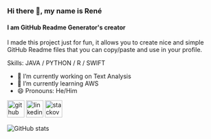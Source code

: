 ### Hi there 👋, my name is René
#### I am GitHub Readme Generator's creator
I made this project just for fun, it allows you to create nice and simple GitHub Readme files that you can copy/paste and use in your profile.

Skills: JAVA / PYTHON / R / SWIFT

- 🔭 I’m currently working on Text Analysis 
- 🌱 I’m currently learning AWS 
- 😄 Pronouns: He/Him 


[<img src='https://cdn.jsdelivr.net/npm/simple-icons@3.0.1/icons/github.svg' alt='github' height='40'>](https://github.com/Rene-Tarot)  [<img src='https://cdn.jsdelivr.net/npm/simple-icons@3.0.1/icons/linkedin.svg' alt='linkedin' height='40'>](https://www.linkedin.com/in/rene-tarot-/)  [<img src='https://cdn.jsdelivr.net/npm/simple-icons@3.0.1/icons/stackoverflow.svg' alt='stackoverflow' height='40'>](https://stackoverflow.com/users/12822615)  

![GitHub stats](https://github-readme-stats.vercel.app/api?username=Rene-Tarot&show_icons=true&theme=radical)  

